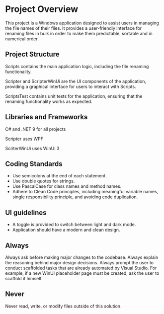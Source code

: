# Project Overview

This project is a Windows application designed to assist users in managing the file names of their files.
It provides a user-friendly interface for renaming files in bulk in order to make them predictable, sortable and in numerical order.

## Project Structure

Scripts contains the main application logic, including the file renaming functionality.

Scripter and ScripterWinUi are the UI components of the application, providing a graphical interface for users to interact with Scripts.

ScriptsTest contains unit tests for the application, ensuring that the renaming functionality works as expected.

## Libraries and Frameworks

C# and .NET 9 for all projects

Scripter uses WPF

ScriterWinUi uses WinUI 3

## Coding Standards
- Use semicolons at the end of each statement.
- Use double quotes for strings.
- Use PascalCase for class names and method names.
- Adhere to Clean Code principles, including meaningful variable names, single responsibility principle, and avoiding code duplication.

## UI guidelines

- A toggle is provided to switch between light and dark mode.
- Application should have a modern and clean design.

## Always
Always ask before making major changes to the codebase.
Always explain the reasoning behind major design decisions.
Always prompt the user to conduct scaffolded tasks that are already automated by Visual Studio. For example, if a new WinUI placeholder page must be created, ask the user to scaffold it himself.

## Never
Never read, write, or modify files outside of this solution.
